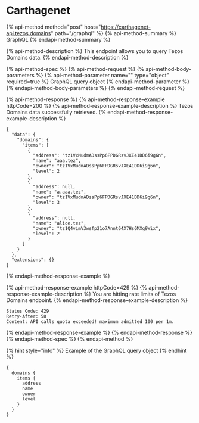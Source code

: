 # Carthagenet

{% api-method method="post" host="https://carthagenet-api.tezos.domains" path="/graphql" %}
{% api-method-summary %}
GraphQL
{% endapi-method-summary %}

{% api-method-description %}
This endpoint allows you to query Tezos Domains data.
{% endapi-method-description %}

{% api-method-spec %}
{% api-method-request %}
{% api-method-body-parameters %}
{% api-method-parameter name="" type="object" required=true %}
GraphQL query object
{% endapi-method-parameter %}
{% endapi-method-body-parameters %}
{% endapi-method-request %}

{% api-method-response %}
{% api-method-response-example httpCode=200 %}
{% api-method-response-example-description %}
Tezos Domains data successfully retrieved.
{% endapi-method-response-example-description %}

```
{
  "data": {
    "domains": {
      "items": [
        {
          "address": "tz1VxMudmADssPp6FPDGRsvJXE41DD6i9g6n",
          "name": "aaa.tez",
          "owner": "tz1VxMudmADssPp6FPDGRsvJXE41DD6i9g6n",
          "level": 2
        },
        {
          "address": null,
          "name": "a.aaa.tez",
          "owner": "tz1VxMudmADssPp6FPDGRsvJXE41DD6i9g6n",
          "level": 3
        },
        {
          "address": null,
          "name": "alice.tez",
          "owner": "tz1Q4vimV3wsfp21o7Annt64X7Hs6MXg9Wix",
          "level": 2
        }
      ]
    }
  },
  "extensions": {}
}
```
{% endapi-method-response-example %}

{% api-method-response-example httpCode=429 %}
{% api-method-response-example-description %}
You are hitting rate limits of Tezos Domains endpoint.
{% endapi-method-response-example-description %}

```
Status Code: 429
Retry-After: 58
Content: API calls quota exceeded! maximum admitted 100 per 1m.
```
{% endapi-method-response-example %}
{% endapi-method-response %}
{% endapi-method-spec %}
{% endapi-method %}

{% hint style="info" %}
Example of the GraphQL query object
{% endhint %}

```text
{
  domains {
    items {
      address
      name
      owner
      level
    }
  }
}
```

